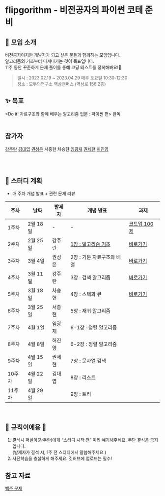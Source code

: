 # flipgorithm - 비전공자의 파이썬 코테 준비

## 💬 모임 소개
비전공자이지만 개발자가 되고 싶은 분들과 함께하는 모임입니다.
<br>알고리즘의 기초부터 다져나가는 것이 목표입니다.
<br>11주 동안 꾸준하게 문제 풀이를 통해 코딩 테스트를 정복해봐요!👊
<br>
> 일시 : 2023.02.19 ~ 2023.04.29 매주 토요일 10:30-12:30
> <br>장소 : 모두의연구소 역삼캠퍼스 (역삼로 156 2층)

## ✨ 목표
<Do it! 자료구조와 함께 배우는 알고리즘 입문 : 파이썬 편> 완독
<br>
<br>


## 참가자
[강주란](https://github.com/Jurannn)
[김대엽](https://github.com/kimdaeyeobbb)
[권성은](https://github.com/sekwon)
서종현
차승현 
[임광재](https://github.com/KWANGJAEIM)
[권세현](https://github.com/kshhhhh91)
[허진영](https://github.com/hih01241)



<br>
<br>

## 🤝 스터디 계획
- 매 주차 개념 발표 + 관련 문제 리뷰

| 주차 | 날짜 |발제자 | 개념 발표 | 과제 |
| --- | --- | --- | --- | --- |
| 1주차 | 2월 18일 | - | - | [코드업 100제](https://www.codeup.kr/problemsetsol.php?psid=33) |
| 2주차 | 2월 25일 | 강주란 | [1장 : 알고리즘 기초](https://github.com/Jurannn/flipgorithm/blob/main/02/CH1_by_juran.pdf) |[바로가기](https://github.com/Jurannn/flipgorithm/blob/main/02/Readme.md#%EA%B3%BC%EC%A0%9C---math-%EC%88%98%ED%95%99)  |
| 3주차 | 3월 4일 | 권성은 | 2장 : 기본 자료구조와 배열 | [바로가기](https://github.com/Jurannn/flipgorithm/blob/main/03/README.md#%EA%B3%BC%EC%A0%9C---math-%EC%88%98%ED%95%99) |
| 4주차 | 3월 11일 | 강주란 | 3장 : 검색 알고리즘 | [바로가기](https://github.com/kimdaeyeobbb/flipgorithm/tree/main/04#%EA%B3%BC%EC%A0%9C---%EC%9D%B4%EC%A7%84%ED%83%90%EC%83%89-%ED%95%B4%EC%8B%9C) |
| 5주차 | 3월 18일 | 차승현 | 4장 : 스택과 큐 |[바로가기](https://github.com/Jurannn/flipgorithm/tree/main/05#%EA%B3%BC%EC%A0%9C---data-structre-%EC%9E%90%EB%A3%8C%EA%B5%AC%EC%A1%B0) |
| 6주차 | 3월 25일 | 서종현 | 5장 : 재귀 알고리즘 |  |
| 7주차 | 4월 1일 | 임광재 | 6-1장 : 정렬 알고리즘|  |
| 8주차 | 4월 8일 | 허진영 | 6-2장 : 정렬 알고리즘 |  |
| 9주차 | 4월 15일 | 권세현 | 7장 : 문자열 검색 |  |
| 10주차 | 4월 22일 | 김대엽 | 8장 : 리스트 |  |
| 11주차 | 4월 29일 |  | 9장 : 트리 |  |

<br>

## 🐲 규칙이에용 🐲

1. 결석시 퍼실이(강주란)에게 “스터디 시작 전” 미리 얘기해주세요. 무단 결석은 금지입니다. <br> (발제자가 결석 시, 1주 전 스터디에서 말씀해주세요.)
2. 사전학습을 충실하게 해주세요. 깃허브에 업로드는 필수!


## 참고 자료
[백준 문제](https://github.com/tony9402/baekjoon)
